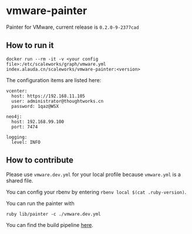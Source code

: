 # vmware-painter

Painter for VMware, current release is `0.2.0-9-2377cad`

## How to run it

    docker run --rm -it -v <your config file>:/etc/scaleworks/graph/vmware.yml index.alauda.cn/scaleworks/vmware-painter:<version>


The configuration items are listed here:


    vcenter:
      host: https://192.168.11.105
      user: administrator@thoughtworks.cn
      password: 1qaz@WSX

    neo4j:
      host: 192.168.99.100
      port: 7474

    logging:
      level: INFO  

## How to contribute

Please use `vmware.dev.yml` for your local profile because `vmware.yml` is a shared file.

You can config your rbenv by entering `rbenv local $(cat .ruby-version)`.  

You can run the painter with

    ruby lib/painter -c ./vmware.dev.yml

You can find the build pipeline [here](https://10.202.128.140:8154/go/tab/pipeline/history/vmware-painter-build).
